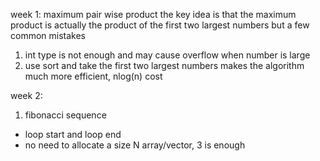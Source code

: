 week 1: maximum pair wise product
the key idea is that the maximum product is actually the product of the first two largest numbers
but a few common mistakes
1. int type is not enough and may cause overflow when number is large
2. use sort and take the first two largest numbers makes the algorithm much more efficient, nlog(n) cost

week 2:
1. fibonacci sequence
- loop start and loop end
- no need to allocate a size N array/vector, 3 is enough
